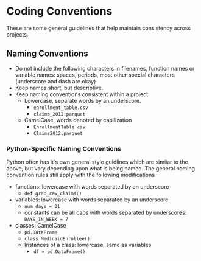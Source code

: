 # Coding Conventions

These are some general guidelines that help maintain consistency across projects.

## Naming Conventions

- Do not include the following characters in filenames, function names or variable names: spaces, periods, most other special characters (underscore and dash are okay)
- Keep names short, but descriptive.
- Keep naming conventions consistent within a project
    - Lowercase, separate words by an underscore.
        - `enrollment_table.csv`
        - `claims_2012.parquet`
    - CamelCase, words denoted by capilization
        - `EnrollmentTable.csv`
        - `Claims2012.parquet`

### Python-Specific Naming Conventions

Python often has it's own general style guidlines which are similar to the above, but vary depending upon what is being named. The general naming convention rules still apply with the following modifications

- functions: lowercase with words separated by an underscore
    - `def grab_raw_claims()`
- variables: lowercase with words separated by an underscore
    - `num_days = 31`
    - constants can be all caps with words separated by underscores: `DAYS_IN_WEEK = 7`
- classes: CamelCase
    - `pd.DataFrame`
    - `class MedicaidEnrollee()`
    - Instances of a class: lowercase, same as variables
        - `df = pd.DataFrame()`
